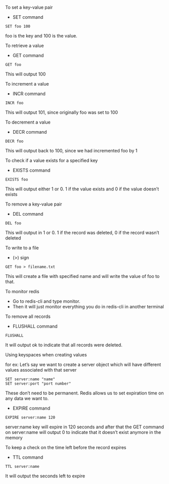 To set a key-value pair

- SET command
```
SET foo 100
```

foo is the key and 100 is the value.

To retrieve a value

- GET command
```
GET foo
```

This will output 100

To increment a value

- INCR command
```
INCR foo
```

This will output 101, since originally foo was set to 100

To decrement a value

- DECR command
```
DECR foo
```

This will output back to 100, since we had incremented foo by 1

To check if a value exists for a specified key

- EXISTS command
```
EXISTS foo
```

This will output either 1 or 0. 1 if the value exists and 0 if the value doesn’t exists

To remove a key-value pair

- DEL command
```
DEL foo
```

This will output in 1 or 0. 1 if the record was deleted, 0 if the record wasn’t deleted

To write to a file

- (>) sign
```
GET foo > filename.txt
```

This will create a file with specified name and will write the value of foo to that.

To monitor redis

- Go to redis-cli and type monitor.
- Then it will just monitor everything you do in redis-cli in another terminal

To remove all records

- FLUSHALL command
```
FLUSHALL
```

It will output ok to indicate that all records were deleted.

Using keyspaces when creating values

for ex: Let’s say we want to create a server object which will have different values associated with that server

```
SET server:name "name"
SET server:port "port number"
```

These don’t need to be permanent. Redis allows us to set expiration time on any data we want to.

- EXPIRE command
```
EXPIRE server:name 120
```

server:name key will expire in 120 seconds and after that the GET command on server:name will output 0 to indicate that it doesn’t exist anymore in the memory

To keep a check on the time left before the record expires

- TTL command
```
TTL server:name
```

It will output the seconds left to expire